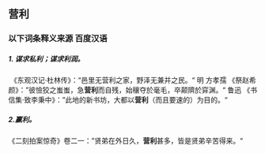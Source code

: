 ## 营利

### 以下词条释义来源			百度汉语

##### 1. 谋求私利；谋求利润。

​	《东观汉记·杜林传》：“邑里无营利之家，野泽无兼并之民。“ 明 方孝孺 《祭赵希颜》：”彼憸狡之蚩蚩，急**营利**而自残，始穰夺於毫毛，卒颠隮於穽渊。“   鲁迅 《书信集·致李秉中》：”此地的新书坊，大都以**营利**（而且要速的）为目的。“

##### 2.赢利。

​	《二刻拍案惊奇》卷二一：”贤弟在外日久，**营利**甚多，皆是贤弟辛苦得来。“